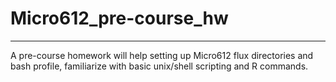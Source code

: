 # Micro612_pre-course_hw
***
A pre-course homework will help setting up Micro612 flux directories and bash profile, familiarize with basic unix/shell scripting and R commands.
